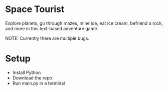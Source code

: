 ﻿# Space Tourist

Explore planets, go through mazes, mine ice, eat ice cream, befriend a rock, and more in this text-based adventure game.

NOTE: Currently there are multiple bugs.


# Setup

- Install Python
- Download the repo
- Run main.py in a terminal
